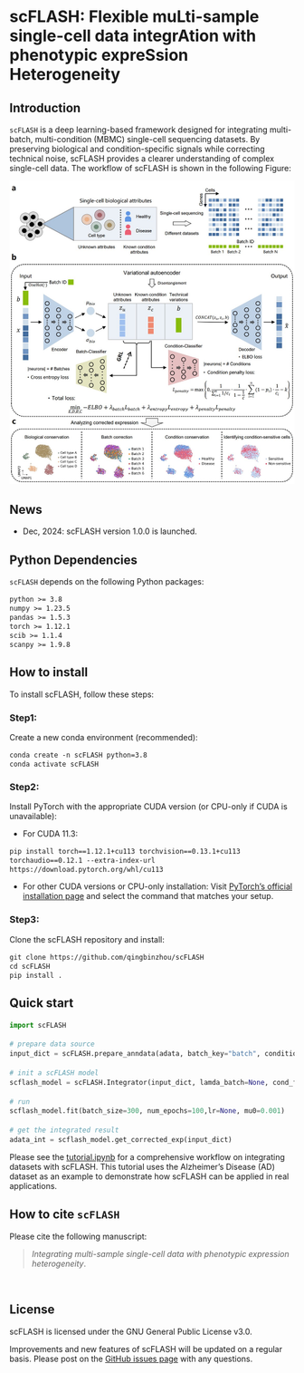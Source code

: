 # scFLASH: Flexible muLti-sample single-cell data integrAtion with phenotypic expreSsion Heterogeneity #

## Introduction ##
`scFLASH` is a deep learning-based framework designed for integrating multi-batch, multi-condition (MBMC) single-cell sequencing datasets. By preserving biological and condition-specific signals while correcting technical noise, scFLASH provides a clearer understanding of complex single-cell data. The workflow of scFLASH is shown in the following Figure:

<p align="center">
<img src=Figure_Method.jpg width=700ptx>
</p>


## News ##
* Dec, 2024: scFLASH version 1.0.0 is launched.

## Python Dependencies
`scFLASH` depends on the following Python packages:
```{bash}
python >= 3.8
numpy >= 1.23.5
pandas >= 1.5.3
torch >= 1.12.1
scib >= 1.1.4
scanpy >= 1.9.8
```



## How to install
To install scFLASH, follow these steps:

### Step1:
Create a new conda environment (recommended):
```{bash}
conda create -n scFLASH python=3.8
conda activate scFLASH
```
### Step2:
Install PyTorch with the appropriate CUDA version (or CPU-only if CUDA is unavailable):<br>
* For CUDA 11.3:
```{bash}
pip install torch==1.12.1+cu113 torchvision==0.13.1+cu113 torchaudio==0.12.1 --extra-index-url https://download.pytorch.org/whl/cu113
```
* For other CUDA versions or CPU-only installation: Visit [PyTorch’s official installation page](https://pytorch.org/get-started/locally/) and select the command that matches your setup.

### Step3:
Clone the scFLASH repository and install:
```{bash}
git clone https://github.com/qingbinzhou/scFLASH
cd scFLASH
pip install .
```
## Quick start
```python
import scFLASH

# prepare data source
input_dict = scFLASH.prepare_anndata(adata, batch_key="batch", condition_key="condition")

# init a scFLASH model
scflash_model = scFLASH.Integrator(input_dict, lamda_batch=None, cond_factor_k = 0.5, device = 'cuda:0')

# run
scflash_model.fit(batch_size=300, num_epochs=100,lr=None, mu0=0.001)

# get the integrated result
adata_int = scflash_model.get_corrected_exp(input_dict)
```

Please see the [tutorial.ipynb](https://github.com/SDU-Math-SunLab/scFLASH/blob/main/tutorial/tutorial.ipynb) for a comprehensive workflow on integrating datasets with scFLASH. This tutorial uses the Alzheimer’s Disease (AD) dataset as an example to demonstrate how scFLASH can be applied in real applications.


## How to cite `scFLASH` ##
Please cite the following manuscript:

> *Integrating multi-sample single-cell data with phenotypic expression heterogeneity*. 
<br />


## License ##
scFLASH is licensed under the GNU General Public License v3.0.

Improvements and new features of scFLASH will be updated on a regular basis. Please post on the [GitHub issues page](https://github.com/SDU-Math-SunLab/scFLASH/issues) with any questions.



